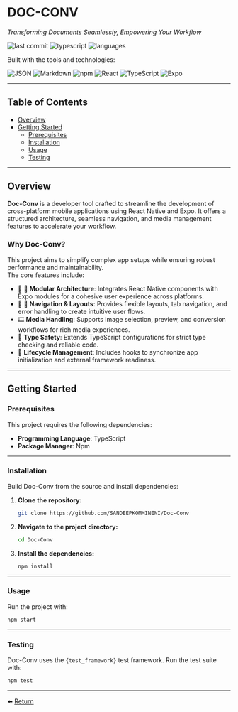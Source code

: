 
# DOC-CONV

*Transforming Documents Seamlessly, Empowering Your Workflow*

![last commit](https://img.shields.io/github/last-commit/SANDEEPKOMMINENI/Doc-Conv)
![typescript](https://img.shields.io/badge/typescript-100%25-blue)
![languages](https://img.shields.io/github/languages/count/SANDEEPKOMMINENI/Doc-Conv)

Built with the tools and technologies:

![JSON](https://img.shields.io/badge/-JSON-informational?style=flat-square&logo=json)
![Markdown](https://img.shields.io/badge/-Markdown-informational?style=flat-square&logo=markdown)
![npm](https://img.shields.io/badge/-npm-informational?style=flat-square&logo=npm)
![React](https://img.shields.io/badge/-React-informational?style=flat-square&logo=react)
![TypeScript](https://img.shields.io/badge/-TypeScript-informational?style=flat-square&logo=typescript)
![Expo](https://img.shields.io/badge/-Expo-informational?style=flat-square&logo=expo)

---

## Table of Contents

- [Overview](#overview)
- [Getting Started](#getting-started)
  - [Prerequisites](#prerequisites)
  - [Installation](#installation)
  - [Usage](#usage)
  - [Testing](#testing)

---

## Overview

**Doc-Conv** is a developer tool crafted to streamline the development of cross-platform mobile applications using React Native and Expo. It offers a structured architecture, seamless navigation, and media management features to accelerate your workflow.

### Why Doc-Conv?

This project aims to simplify complex app setups while ensuring robust performance and maintainability.  
The core features include:

- 🍇 🌸 **Modular Architecture**: Integrates React Native components with Expo modules for a cohesive user experience across platforms.
- 🍥 🧭 **Navigation & Layouts**: Provides flexible layouts, tab navigation, and error handling to create intuitive user flows.
- 🎞️ **Media Handling**: Supports image selection, preview, and conversion workflows for rich media experiences.
- 🧩 **Type Safety**: Extends TypeScript configurations for strict type checking and reliable code.
- 🔄 **Lifecycle Management**: Includes hooks to synchronize app initialization and external framework readiness.

---

## Getting Started

### Prerequisites

This project requires the following dependencies:

- **Programming Language**: TypeScript  
- **Package Manager**: Npm

---

### Installation

Build Doc-Conv from the source and install dependencies:

1. **Clone the repository:**
   ```bash
   git clone https://github.com/SANDEEPKOMMINENI/Doc-Conv


2. **Navigate to the project directory:**

   ```bash
   cd Doc-Conv
   ```

3. **Install the dependencies:**

   ```bash
   npm install
   ```

---

### Usage

Run the project with:

```bash
npm start
```

---

### Testing

Doc-Conv uses the `{test_framework}` test framework. Run the test suite with:

```bash
npm test
```

---

⬅️ [Return](#doc-conv)
